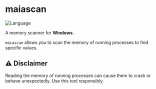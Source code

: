 # maiascan

![Language](https://img.shields.io/github/languages/top/marcogmaia/maiascan)

A memory scanner for **Windows**.

`maiascan` allows you to scan the memory of running processes to find specific
values.

## ⚠️ Disclaimer

Reading the memory of running processes can cause them to crash or behave
unexpectedly. Use this tool responsibly.
